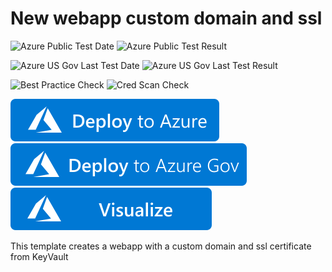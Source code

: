 # New webapp custom domain and ssl

![Azure Public Test Date](https://azurequickstartsservice.blob.core.windows.net/badges/webapp-keyvault-ssl/PublicLastTestDate.svg)
![Azure Public Test Result](https://azurequickstartsservice.blob.core.windows.net/badges/webapp-keyvault-ssl/PublicDeployment.svg)

![Azure US Gov Last Test Date](https://azurequickstartsservice.blob.core.windows.net/badges/webapp-keyvault-ssl/FairfaxLastTestDate.svg)
![Azure US Gov Last Test Result](https://azurequickstartsservice.blob.core.windows.net/badges/webapp-keyvault-ssl/FairfaxDeployment.svg)

![Best Practice Check](https://azurequickstartsservice.blob.core.windows.net/badges/webapp-keyvault-ssl/BestPracticeResult.svg)
![Cred Scan Check](https://azurequickstartsservice.blob.core.windows.net/badges/webapp-keyvault-ssl/CredScanResult.svg)

[![Deploy To Azure](https://raw.githubusercontent.com/Azure/azure-quickstart-templates/master/1-CONTRIBUTION-GUIDE/images/deploytoazure.svg?sanitize=true)](https://portal.azure.com/#create/Microsoft.Template/uri/https%3A%2F%2Fraw.githubusercontent.com%2FAzure%2Fazure-quickstart-templates%2Fmaster%2Fwebapp-keyvault-ssl%2Fazuredeploy.json)
[![Deploy To Azure US Gov](https://raw.githubusercontent.com/Azure/azure-quickstart-templates/master/1-CONTRIBUTION-GUIDE/images/deploytoazuregov.svg?sanitize=true)](https://portal.azure.us/#create/Microsoft.Template/uri/https%3A%2F%2Fraw.githubusercontent.com%2FAzure%2Fazure-quickstart-templates%2Fmaster%2Fwebapp-keyvault-ssl%2Fazuredeploy.json)
[![Visualize](https://raw.githubusercontent.com/Azure/azure-quickstart-templates/master/1-CONTRIBUTION-GUIDE/images/visualizebutton.svg?sanitize=true)](http://armviz.io/#/?load=https%3A%2F%2Fraw.githubusercontent.com%2FAzure%2Fazure-quickstart-templates%2Fmaster%2Fwebapp-keyvault-ssl%2Fazuredeploy.json)

This template creates a webapp with a custom domain and ssl certificate from KeyVault
